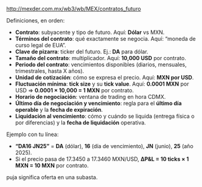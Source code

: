 http://mexder.com.mx/wb3/wb/MEX/contratos_futuro

Definiciones, en orden:

* **Contrato**: subyacente y tipo de futuro. Aquí: **Dólar** vs MXN.
* **Términos del contrato**: qué exactamente se negocia. Aquí: “moneda de curso legal de EUA”.
* **Clave de pizarra**: ticker del futuro. Ej.: **DA** para dólar.
* **Tamaño del contrato**: multiplicador. Aquí: **10,000 USD** por contrato.
* **Periodo del contrato**: vencimientos disponibles (diarios, mensuales, trimestrales, hasta X años).
* **Unidad de cotización**: cómo se expresa el precio. Aquí: **MXN por USD**.
* **Fluctuación mínima**: **tick size** y su **tick value**. Aquí: **0.0001 MXN** por USD ⇒ **0.0001 × 10,000 = 1 MXN** por contrato.
* **Horario de negociación**: ventana de trading en hora CDMX.
* **Último día de negociación y vencimiento**: regla para el **último día operable** y la **fecha de expiración**.
* **Liquidación al vencimiento**: cómo y cuándo se liquida (entrega física o por diferencias) y la **fecha de liquidación** operativa.

Ejemplo con tu línea:

* **“DA16 JN25”** = **DA** (dólar), **16** (día de vencimiento), **JN** (junio), **25** (año 2025).
* Si el precio pasa de 17.3450 a 17.3460 MXN/USD, **ΔP\&L = 10 ticks × 1 MXN = 10 MXN** por contrato.


puja significa oferta en una subasta.
